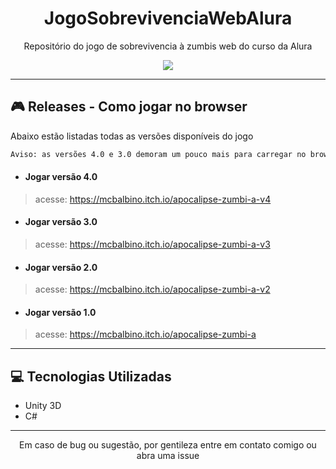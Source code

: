 <h1 align="center">JogoSobrevivenciaWebAlura</h1>
<p align="center">Repositório do jogo de sobrevivencia à zumbis web do curso da Alura</p>

<p align="center">
<img src="https://img.shields.io/badge/STATUS-FINALIZADO-blue?style=for-the-badge"/>
</p>

---
## :video_game: Releases - Como jogar no browser
Abaixo estão listadas todas as versões disponíveis do jogo
```diff
Aviso: as versões 4.0 e 3.0 demoram um pouco mais para carregar no browser porém continuam funcionais
```

- <h4>Jogar versão 4.0</h4>
>acesse: https://mcbalbino.itch.io/apocalipse-zumbi-a-v4

- <h4>Jogar versão 3.0</h4>
>acesse: https://mcbalbino.itch.io/apocalipse-zumbi-a-v3

- <h4>Jogar versão 2.0</h4>
>acesse: https://mcbalbino.itch.io/apocalipse-zumbi-a-v2

- <h4>Jogar versão 1.0</h4>
>acesse: https://mcbalbino.itch.io/apocalipse-zumbi-a

---
## :computer: Tecnologias Utilizadas
- Unity 3D
- C#
---
<p align="center">Em caso de bug ou sugestão, por gentileza entre em contato comigo ou abra uma issue</p>
